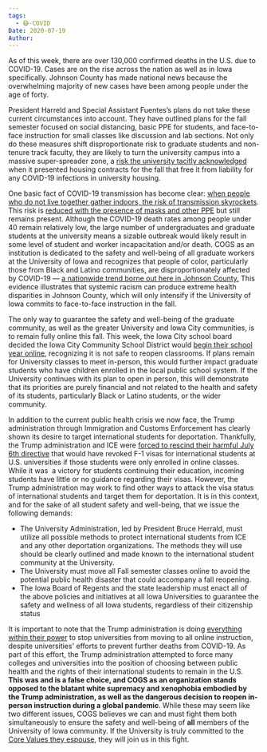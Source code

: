 ```yaml
---
tags:
  - 😷-COVID
Date: 2020-07-19
Author: 
---
```

As of this week, there are over 130,000 confirmed deaths in the U.S. due to COVID-19. Cases are on the rise across the nation as well as in Iowa specifically. Johnson County has made national news because the overwhelming majority of new cases have been among people under the age of forty. 

President Harreld and Special Assistant Fuentes’s plans do not take these current circumstances into account. They have outlined plans for the fall semester focused on social distancing, basic PPE for students, and face-to-face instruction for small classes like discussion and lab sections. Not only do these measures shift disproportionate risk to graduate students and non-tenure track faculty, they are likely to turn the university campus into a massive super-spreader zone, a [risk the university tacitly acknowledged](https://www.thegazette.com/subject/news/education/university-iowa-residence-halls-dorms-covid-coronavirus-liability-20200630) when it presented housing contracts for the fall that free it from liability for any COVID-19 infections in university housing.

One basic fact of COVID-19 transmission has become clear: [when people who do not live together gather indoors, the risk of transmission skyrockets](https://apnews.com/648feb226473f9841920abd6ffb004c7). This risk is [reduced with the presence of masks and other PPE](https://www.thelancet.com/journals/lancet/article/PIIS0140-6736\(20\)31142-9/fulltext) but still remains present. Although the COVID-19 death rates among people under 40 remain relatively low, the large number of undergraduates and graduate students at the university means a sizable outbreak would likely result in some level of student and worker incapacitation and/or death. COGS as an institution is dedicated to the safety and well-being of all graduate workers at the University of Iowa and recognizes that people of color, particularly those from Black and Latino communities, are disproportionately affected by COVID-19 — [a nationwide trend borne out here in Johnson County.](https://www.nytimes.com/interactive/2020/07/05/us/coronavirus-latinos-african-americans-cdc-data.html) This evidence illustrates that systemic racism can produce extreme health disparities in Johnson County, which will only intensify if the University of Iowa commits to face-to-face instruction in the fall. 

The only way to guarantee the safety and well-being of the graduate community, as well as the greater University and Iowa City communities, is to remain fully online this fall. This week, the Iowa City school board decided the Iowa City Community School District would [begin their school year online](https://www.thegazette.com/subject/news/education/iowa-city-school-district-iccsd-coronavirus-return-online-20200715), recognizing it is not safe to reopen classrooms. If plans remain for University classes to meet in-person, this would further impact graduate students who have children enrolled in the local public school system. If the University continues with its plan to open in person, this will demonstrate that its priorities are purely financial and not related to the health and safety of its students, particularly Black or Latino students, or the wider community.

In addition to the current public health crisis we now face, the Trump administration through Immigration and Customs Enforcement has clearly shown its desire to target international students for deportation. Thankfully, the Trump administration and ICE were [forced to rescind their harmful July 6th directive](https://www.politico.com/news/2020/07/14/trump-administration-drops-plan-to-deport-international-students-in-online-only-classes-361053) that would have revoked F-1 visas for international students at U.S. universities if those students were only enrolled in online classes. While it was  a victory for students continuing their education, incoming students have little or no guidance regarding their visas. However, the Trump administration may work to find other ways to attack the visa status of international students and target them for deportation. It is in this context, and for the sake of all student safety and well-being, that we issue the following demands:

- The University Administration, led by President Bruce Herrald, must utilize all possible methods to protect international students from ICE and any other deportation organizations. The methods they will use should be clearly outlined and made known to the international student community at the University.
- The University must move all Fall semester classes online to avoid the potential public health disaster that could accompany a fall reopening.
- The Iowa Board of Regents and the state leadership must enact all of the above policies and initiatives at all Iowa Universities to guarantee the safety and wellness of all Iowa students, regardless of their citizenship status

It is important to note that the Trump administration is doing [everything within their power](https://www.boston.com/news/politics/2020/07/08/trump-threatens-to-cut-federal-aid-if-schools-dont-reopen) to stop universities from moving to all online instruction, despite universities' efforts to prevent further deaths from COVID-19. As part of this effort, the Trump administration attempted to force many colleges and universities into the position of choosing between public health and the rights of their international students to remain in the U.S. **This was and is a false choice, and COGS as an organization stands opposed to the blatant white supremacy and xenophobia embodied by the Trump administration, as well as the dangerous decision to reopen in-person instruction during a global pandemic**. While these may seem like two different issues, COGS believes we can and must fight them both simultaneously to ensure the safety and well-being of **all** members of the University of Iowa community. If the University is truly committed to the [Core Values they espouse](https://opsmanual.uiowa.edu/governance/university-iowa/purpose-and-mission), they will join us in this fight.